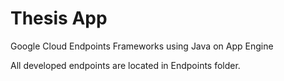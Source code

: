 # Thesis App
Google Cloud Endpoints Frameworks using Java on App Engine

All developed endpoints are located in Endpoints folder.
